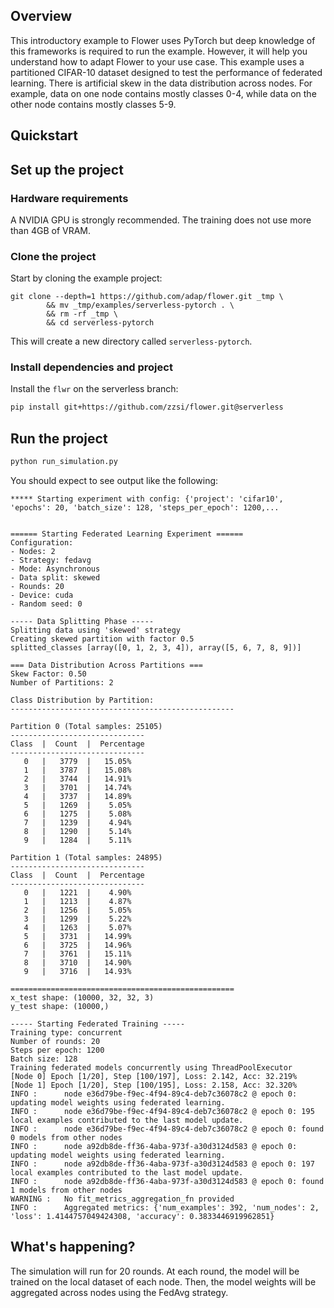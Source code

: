 ## Overview

This introductory example to Flower uses PyTorch but deep knowledge of this frameworks is required to run the example. However, it will help you understand how to adapt Flower to your use case.
This example uses a partitioned CIFAR-10 dataset designed to test the performance of federated learning. There is artificial skew in the data distribution across nodes. For example, data on one node contains mostly classes 0-4, while data on the other node contains mostly classes 5-9.


## Quickstart

## Set up the project

### Hardware requirements

A NVIDIA GPU is strongly recommended. The training does not use more than 4GB of VRAM.

### Clone the project

Start by cloning the example project:

```shell
git clone --depth=1 https://github.com/adap/flower.git _tmp \
        && mv _tmp/examples/serverless-pytorch . \
        && rm -rf _tmp \
        && cd serverless-pytorch
```

This will create a new directory called `serverless-pytorch`.

### Install dependencies and project

Install the `flwr` on the serverless branch:

```bash
pip install git+https://github.com/zzsi/flower.git@serverless
```

## Run the project

```bash
python run_simulation.py
```

You should expect to see output like the following:

```
***** Starting experiment with config: {'project': 'cifar10', 'epochs': 20, 'batch_size': 128, 'steps_per_epoch': 1200,...


====== Starting Federated Learning Experiment ======
Configuration:
- Nodes: 2
- Strategy: fedavg
- Mode: Asynchronous
- Data split: skewed
- Rounds: 20
- Device: cuda
- Random seed: 0

----- Data Splitting Phase -----
Splitting data using 'skewed' strategy
Creating skewed partition with factor 0.5
splitted_classes [array([0, 1, 2, 3, 4]), array([5, 6, 7, 8, 9])]

=== Data Distribution Across Partitions ===
Skew Factor: 0.50
Number of Partitions: 2

Class Distribution by Partition:
--------------------------------------------------

Partition 0 (Total samples: 25105)
------------------------------
Class  |  Count  |  Percentage
------------------------------
   0   |   3779  |   15.05%
   1   |   3787  |   15.08%
   2   |   3744  |   14.91%
   3   |   3701  |   14.74%
   4   |   3737  |   14.89%
   5   |   1269  |    5.05%
   6   |   1275  |    5.08%
   7   |   1239  |    4.94%
   8   |   1290  |    5.14%
   9   |   1284  |    5.11%

Partition 1 (Total samples: 24895)
------------------------------
Class  |  Count  |  Percentage
------------------------------
   0   |   1221  |    4.90%
   1   |   1213  |    4.87%
   2   |   1256  |    5.05%
   3   |   1299  |    5.22%
   4   |   1263  |    5.07%
   5   |   3731  |   14.99%
   6   |   3725  |   14.96%
   7   |   3761  |   15.11%
   8   |   3710  |   14.90%
   9   |   3716  |   14.93%

==================================================
x_test shape: (10000, 32, 32, 3)
y_test shape: (10000,)

----- Starting Federated Training -----
Training type: concurrent
Number of rounds: 20
Steps per epoch: 1200
Batch size: 128
Training federated models concurrently using ThreadPoolExecutor
[Node 0] Epoch [1/20], Step [100/197], Loss: 2.142, Acc: 32.219%
[Node 1] Epoch [1/20], Step [100/195], Loss: 2.158, Acc: 32.320%
INFO :      node e36d79be-f9ec-4f94-89c4-deb7c36078c2 @ epoch 0: updating model weights using federated learning.
INFO :      node e36d79be-f9ec-4f94-89c4-deb7c36078c2 @ epoch 0: 195 local examples contributed to the last model update.
INFO :      node e36d79be-f9ec-4f94-89c4-deb7c36078c2 @ epoch 0: found 0 models from other nodes
INFO :      node a92db8de-ff36-4aba-973f-a30d3124d583 @ epoch 0: updating model weights using federated learning.
INFO :      node a92db8de-ff36-4aba-973f-a30d3124d583 @ epoch 0: 197 local examples contributed to the last model update.
INFO :      node a92db8de-ff36-4aba-973f-a30d3124d583 @ epoch 0: found 1 models from other nodes
WARNING :   No fit_metrics_aggregation_fn provided
INFO :      Aggregated metrics: {'num_examples': 392, 'num_nodes': 2, 'loss': 1.4144757049424308, 'accuracy': 0.3833446919962851}
```

## What's happening?

The simulation will run for 20 rounds. At each round, the model will be trained on the local dataset of each node. Then, the model weights will be aggregated across nodes using the FedAvg strategy.

